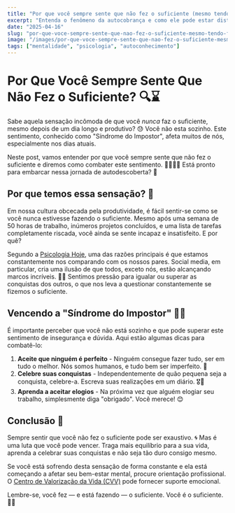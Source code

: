 ```yaml
---
title: "Por que você sempre sente que não fez o suficiente (mesmo tendo feito muito)"
excerpt: "Entenda o fenômeno da autocobrança e como ele pode estar distorcendo sua percepção de valor e conquista."
date: "2025-04-16"
slug: "por-que-voce-sempre-sente-que-nao-fez-o-suficiente-mesmo-tendo-feito-muito"
image: "/images/por-que-voce-sempre-sente-que-nao-fez-o-suficiente-mesmo-tendo-feito-muito.webp"
tags: ["mentalidade", "psicologia", "autoconhecimento"]
---
```


# **Por Que Você Sempre Sente Que Não Fez o Suficiente? 🔍⌛**

Sabe aquela sensação incômoda de que você *nunca* faz o suficiente, mesmo depois de um dia longo e produtivo? 😓 Você não esta sozinho. Este sentimento, conhecido como "Síndrome do Impostor", afeta muitos de nós, especialmente nos dias atuais. 

Neste post, vamos entender por que você sempre sente que não fez o suficiente e diremos como combater este sentimento. 🦸‍♀️🦸‍♂️ Está pronto para embarcar nessa jornada de autodescoberta? 🌟

## **Por que temos essa sensação? 🧠**

Em nossa cultura obcecada pela produtividade, é fácil sentir-se como se você nunca estivesse fazendo o suficiente. Mesmo após uma semana de 50 horas de trabalho, inúmeros projetos concluídos, e uma lista de tarefas completamente riscada, você ainda se sente incapaz e insatisfeito. E por quê?

Segundo a [Psicologia Hoje](https://www.psychologytoday.com/), uma das razões principais é que estamos constantemente nos comparando com os nossos pares. Social media, em particular, cria uma ilusão de que todos, exceto nós, estão alcançando marcos incríveis. 🏁🙄  Sentimos pressão para igualar ou superar as conquistas dos outros, o que nos leva a questionar constantemente se fizemos o suficiente. 

## **Vencendo a "Síndrome do Impostor" 👊💥**

É importante perceber que você não está sozinho e que pode superar este sentimento de insegurança e dúvida. Aqui estão algumas dicas para combatê-lo:

1. **Aceite que ninguém é perfeito** - Ninguém consegue fazer tudo, ser em tudo o melhor. Nós somos humanos, e tudo bem ser imperfeito. 🙏
2. **Celebre suas conquistas** - Independentemente de quão pequena seja a conquista, celebre-a. Escreva suas realizações em um diário. 🎖️📖
3. **Aprenda a aceitar elogios** - Na próxima vez que alguém elogiar seu trabalho, simplesmente diga "obrigado". Você merece! 😊

## **Conclusão 🌈**

Sempre sentir que você não fez o suficiente pode ser exaustivo. 🌀 Mas é uma luta que você pode vencer. Traga mais equilíbrio para a sua vida, aprenda a celebrar suas conquistas e não seja tão duro consigo mesmo.

Se você está sofrendo desta sensação de forma constante e ela está começando a afetar seu bem-estar mental, procure orientação profissional. O [Centro de Valorização da Vida (CVV)](https://www.cvv.org.br/) pode fornecer suporte emocional.

Lembre-se, você fez — e está fazendo — o suficiente. Você é o suficiente. 🌟💜
